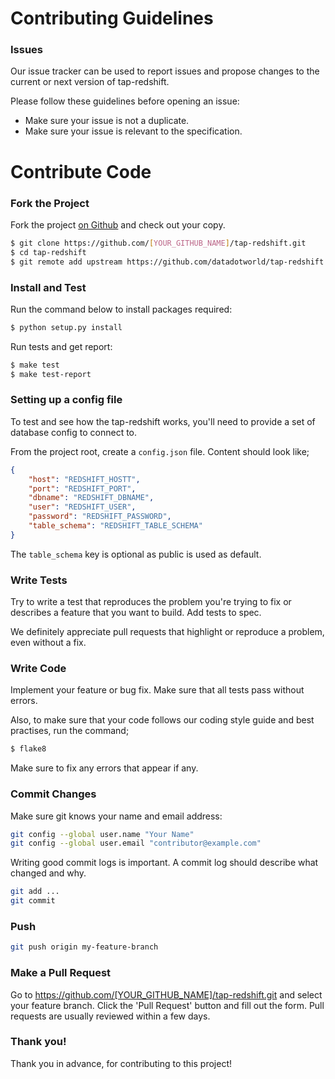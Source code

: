 # Contributing Guidelines

### Issues
Our issue tracker can be used to report issues and propose changes to the current or next version of tap-redshift.

Please follow these guidelines before opening an issue:

- Make sure your issue is not a duplicate.
- Make sure your issue is relevant to the specification.

# Contribute Code

### Fork the Project

Fork the project [on Github](https://github.com/datadotworld/tap-redshift.git) and check out your copy.

```sh
$ git clone https://github.com/[YOUR_GITHUB_NAME]/tap-redshift.git
$ cd tap-redshift
$ git remote add upstream https://github.com/datadotworld/tap-redshift.git
```

### Install and Test

Run the command below to install packages required:

```sh
$ python setup.py install
```

Run tests and get report:

```sh
$ make test
$ make test-report
```

### Setting up a config file

To test and see how the tap-redshift works, you'll need to provide a set of database config to connect to.

From the project root, create a `config.json` file. Content should look like;

```json
{
    "host": "REDSHIFT_HOSTT",
    "port": "REDSHIFT_PORT",
    "dbname": "REDSHIFT_DBNAME",
    "user": "REDSHIFT_USER",
    "password": "REDSHIFT_PASSWORD",
    "table_schema": "REDSHIFT_TABLE_SCHEMA"
}
```
The `table_schema` key is optional as public is used as default.

### Write Tests
Try to write a test that reproduces the problem you're trying to fix or describes a feature that you want to build. Add tests to spec.

We definitely appreciate pull requests that highlight or reproduce a problem, even without a fix.

### Write Code

Implement your feature or bug fix. Make sure that all tests pass without errors.

Also, to make sure that your code follows our coding style guide and best practises, run the command;
```sh
$ flake8
```
Make sure to fix any errors that appear if any.

### Commit Changes

Make sure git knows your name and email address:

```sh
git config --global user.name "Your Name"
git config --global user.email "contributor@example.com"
```

Writing good commit logs is important. A commit log should describe what changed and why.
```sh
git add ...
git commit
```

### Push

```sh
git push origin my-feature-branch
```

### Make a Pull Request
Go to https://github.com/[YOUR_GITHUB_NAME]/tap-redshift.git and select your feature branch. Click the 'Pull Request' button and fill out the form. Pull requests are usually reviewed within a few days.

### Thank you!
Thank you in advance, for contributing to this project!
